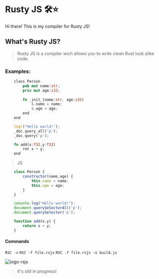 # Rusty JS 🛠️⭐

Hi there! This is my compiler for Rusty JS! 
## What's Rusty JS?
> Rusty JS is a compiler wich allows you to write clean Rust look alike code.


### Examples:
```rust
    class Person
        pub mut name:str;
        priv mut age:i32;
        
        fn _init_(name:str, age:i32)
            $.name = name;
            $.age = age;
        end
    end
```
```rust
    log!("Hello world!");
    _doc.query_all('p');
    _doc.query('p');
```
```rust
    fn add(x:f32,y:f32)
        ret x + y;
    end
```
> JS
```js
    class Person {
        constructor(name,age) {
            this.name = name;
            this.age = age;
        }
    }
```
```js
    console.log("Hello world!");
    document.querySelectorAll('p');
    document.querySelector('p');
```
```js
    function add(x,y) {
        return x + y;
    }
```

#### Commands
`RSC -v`
`RSC -f file.rsjs`
`RSC -f file.rsjs -o build.js`

![logo-rsjs](https://github.com/Just-a-Jason/Rusty-JS-Compiler/assets/88512392/17cb5674-1559-4dcc-9ecf-8b9298fa7d7f)

> It's still in progress!﻿

